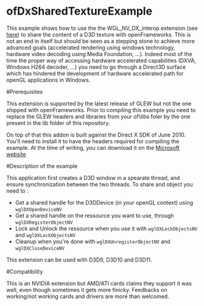 ofDxSharedTextureExample
========================

This example shows how to use the the WGL_NV_DX_interop extension (see [here](http://developer.download.nvidia.com/opengl/specs/WGL_NV_DX_interop.txt)) to share the content of a D3D texture with openFrameworks.
This is not an end in itself but should be seen as a stepping stone to achieve more advanced goals (accelerated rendering using  windows technology, hardware video decoding using Media Foundation, ...). Indeed most of the time the proper way of accessing hardware accelerated capabilities (DXVA, Windows H264 decoder, ...) you need to go through a Direct3D surface which has hindered the development of hardware accelerated path for openGL applications in Windows.

#Prerequisites 

This extension is supported by the latest release of GLEW but not the one shipped with openFrameworks.
Prior to compiling this example you need to replace the GLEW headers and libraries from your of\libs foler by the one present in the lib folder of this repository.

On top of that this addon is built against the Direct X SDK of June 2010. You'll need to install it to have the headers required for compiling the example. At the time of writing, you can download it on the [Microsoft website](http://www.microsoft.com/en-us/download/details.aspx?id=6812)


#Description of the example

This application first creates a D3D window in a spearate thread, and ensure synchronization between the two threads.
To share and object you need to :

- Get a shared handle for the D3DDevice (in your openGL context) using `wglDXOpenDeviceNV`
- Get a shared handle on the ressource you want to use, through `wglDXRegisterObjectNV`
- Lock and Unlock the ressource when you use it  with `wglDXLockObjectsNV` and `wglDXLockObjectsNV`
- Cleanup when you're done with `wglDXUnregisterObjectNV` and `wglDXCloseDeviceNV`

This extension can be used with D3D9, D3D10 and D3D11.


#Compatibility 

This is an NVIDIA extension but AMD/ATI cards claims they support it was well, even though sometimes it gets more finicky.
Feedbacks on working/not working cards and drivers are more than welcomed.




